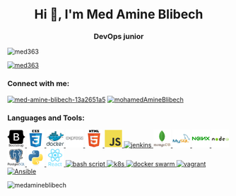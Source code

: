 <h1 align="center">Hi 👋, I'm Med Amine Blibech</h1>
<h3 align="center">DevOps junior</h3>

<p align="left"> <img src="https://komarev.com/ghpvc/?username=med363&label=Profile%20views&color=0e75b6&style=flat" alt="med363" /> </p>

<p align="left"> <a href="https://github.com/ryo-ma/github-profile-trophy"><img src="https://github-profile-trophy.vercel.app/?username=med363" alt="med363" /></a> </p>

<h3 align="left">Connect with me:</h3>
<p align="left">
<a href="https://www.linkedin.com/in/med-amine-blibech-13a2651a5/" target="blank"><img align="center" src="https://raw.githubusercontent.com/rahuldkjain/github-profile-readme-generator/master/src/images/icons/Social/linked-in-alt.svg" alt="med-amine-blibech-13a2651a5" height="30" width="40" /></a>
<a href="https://www.facebook.com/profile.php?id=100087973066653" target="blank"><img align="center" src="https://raw.githubusercontent.com/rahuldkjain/github-profile-readme-generator/master/src/images/icons/Social/facebook.svg" alt="mohamedAmineBlibech" height="30" width="40" /></a>
</p>

<h3 align="left">Languages and Tools:</h3>
 <a href="https://getbootstrap.com" target="_blank" rel="noreferrer"> <img src="https://raw.githubusercontent.com/devicons/devicon/master/icons/bootstrap/bootstrap-plain-wordmark.svg" alt="bootstrap" width="40" height="40"/> </a> <a href="https://www.w3schools.com/css/" target="_blank" rel="noreferrer"> <img src="https://raw.githubusercontent.com/devicons/devicon/master/icons/css3/css3-original-wordmark.svg" alt="css3" width="40" height="40"/> </a> <a href="https://www.docker.com/" target="_blank" rel="noreferrer"> <img src="https://raw.githubusercontent.com/devicons/devicon/master/icons/docker/docker-original-wordmark.svg" alt="docker" width="40" height="40"/> </a> <a href="https://expressjs.com" target="_blank" rel="noreferrer"> <img src="https://raw.githubusercontent.com/devicons/devicon/master/icons/express/express-original-wordmark.svg" alt="express" width="40" height="40"/> </a>  <a href="https://www.w3.org/html/" target="_blank" rel="noreferrer"> <img src="https://raw.githubusercontent.com/devicons/devicon/master/icons/html5/html5-original-wordmark.svg" alt="html5" width="40" height="40"/> </a> <a href="https://developer.mozilla.org/en-US/docs/Web/JavaScript" target="_blank" rel="noreferrer"> <img src="https://raw.githubusercontent.com/devicons/devicon/master/icons/javascript/javascript-original.svg" alt="javascript" width="40" height="40"/> </a> <a href="https://www.jenkins.io" target="_blank" rel="noreferrer"> <img src="https://www.vectorlogo.zone/logos/jenkins/jenkins-icon.svg" alt="jenkins" width="40" height="40"/> </a> <a href="https://www.mongodb.com/" target="_blank" rel="noreferrer"> <img src="https://raw.githubusercontent.com/devicons/devicon/master/icons/mongodb/mongodb-original-wordmark.svg" alt="mongodb" width="40" height="40"/> </a> <a href="https://www.mysql.com/" target="_blank" rel="noreferrer"> <img src="https://raw.githubusercontent.com/devicons/devicon/master/icons/mysql/mysql-original-wordmark.svg" alt="mysql" width="40" height="40"/> </a> <a href="https://nestjs.com/" target="_blank" rel="noreferrer">  <a href="https://www.nginx.com" target="_blank" rel="noreferrer"> <img src="https://raw.githubusercontent.com/devicons/devicon/master/icons/nginx/nginx-original.svg" alt="nginx" width="40" height="40"/> </a> <a href="https://nodejs.org" target="_blank" rel="noreferrer"> <img src="https://raw.githubusercontent.com/devicons/devicon/master/icons/nodejs/nodejs-original-wordmark.svg" alt="nodejs" width="40" height="40"/> </a> <a href="https://www.postgresql.org" target="_blank" rel="noreferrer"> <img src="https://raw.githubusercontent.com/devicons/devicon/master/icons/postgresql/postgresql-original-wordmark.svg" alt="postgresql" width="40" height="40"/> </a> <a href="https://www.python.org" target="_blank" rel="noreferrer"> <img src="https://raw.githubusercontent.com/devicons/devicon/master/icons/python/python-original.svg" alt="python" width="40" height="40"/> </a> <a href="https://reactjs.org/" target="_blank" rel="noreferrer"> <img src="https://raw.githubusercontent.com/devicons/devicon/master/icons/react/react-original-wordmark.svg" alt="react" width="40" height="40"/> </a> <a href="https://linuxconfig.org/bash-scripting-tutorial" target="_blank" rel="noreferrer"> <img src="https://upload.wikimedia.org/wikipedia/commons/8/82/Gnu-bash-logo.svg" alt="bash script" width="40" height="40"/> </a> <a href="https://kubernetes.io/" target="_blank" rel="noreferrer"> <img src="https://upload.wikimedia.org/wikipedia/commons/3/39/Kubernetes_logo_without_workmark.svg" alt="k8s" width="40" height="40"/> </a> <a href="https://docs.docker.com/engine/swarm/" target="_blank" rel="noreferrer"> <img src="https://mlwsfn3yh4km.i.optimole.com/w:auto/h:auto/q:55/http://sumglobal.com/wp-content/uploads/2017/07/docker-swarm-logo.png" alt="docker swarm" width="60" height="60"/> </a> <a href="https://www.vagrantup.com/" target="_blank" rel="noreferrer"> <img src="https://fr.wikipedia.org/wiki/Vagrant#/media/Fichier:Vagrant.png" alt="vagrant" width="40" height="40"/> </a>
  <a href="https://docs.ansible.com/" target="_blank" rel="noreferrer"> <img src="https://fr.wikipedia.org/wiki/Ansible_(logiciel)#/media/Fichier:Ansible_logo.svg" alt="Ansible" width="60" height="60"/> </a></p>

<p><img align="left" src="https://github-readme-stats.vercel.app/api/top-langs?username=maminebnr&show_icons=true&locale=en&layout=compact" alt="medamineblibech" /></p>
